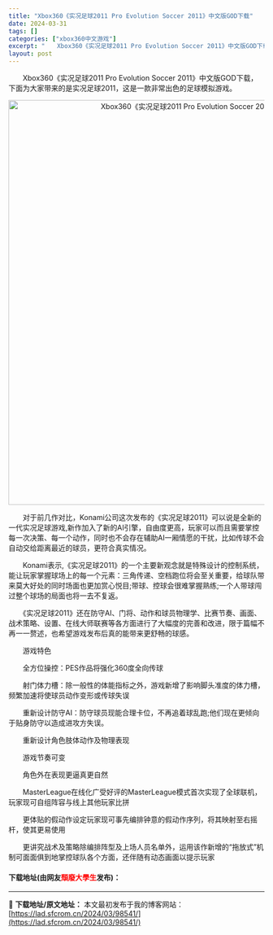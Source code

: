 ```yaml
---
title: "Xbox360《实况足球2011 Pro Evolution Soccer 2011》中文版GOD下载"
date: 2024-03-31
tags: []
categories: ["xbox360中文游戏"]
excerpt: "　　Xbox360《实况足球2011 Pro Evolution Soccer 2011》中文版GOD下载，下面为大家带来的是实况足球2011，这是一款非常出色的足球模拟游戏。 　　对于前几作对比，Konami公司这次发布的《实况足球2011》可以说是全新的一代实况足球游戏,新作加入了新的AI引擎，&hellip;"
layout: post
---
```


 <p>　　Xbox360《实况足球2011 Pro Evolution Soccer 2011》中文版GOD下载，下面为大家带来的是实况足球2011，这是一款非常出色的足球模拟游戏。</p> <p align="center"><img align="" border="0" src="https://lad.sfcrom.cn/wp-content/uploads/2024/03/20240330_6608413a225cd.webp" width="796" alt="Xbox360《实况足球2011 Pro Evolution Soccer 2011》中文版GOD下载" /></p> <p>　　对于前几作对比，Konami公司这次发布的《实况足球2011》可以说是全新的一代实况足球游戏,新作加入了新的AI引擎，自由度更高，玩家可以而且需要掌控每一次决策、每一个动作，同时也不会存在辅助AI一厢情愿的干扰，比如传球不会自动交给距离最近的球员，更符合真实情况。</p> <p>　　Konami表示,《实况足球2011》的一个主要新观念就是特殊设计的控制系统，能让玩家掌握球场上的每一个元素：三角传递、空档跑位将会至关重要，给球队带来莫大好处的同时场面也更加赏心悦目;带球、控球会很难掌握熟练;一个人带球闯过整个球场的局面也将一去不复返。</p> <p>　　《实况足球2011》还在防守AI、门将、动作和球员物理学、比赛节奏、画面、战术策略、设置、在线大师联赛等各方面进行了大幅度的完善和改进，限于篇幅不再一一赘述，也希望游戏发布后真的能带来更舒畅的球感。</p> <p>　　游戏特色</p> <p>　　全方位操控：PES作品将强化360度全向传球</p> <p>　　射门体力槽：除一般性的体能指标之外，游戏新增了影响脚头准度的体力槽，频繁加速将使球员动作变形或传球失误</p> <p>　　重新设计防守AI：防守球员现能合理卡位，不再追着球乱跑;他们现在更倾向于贴身防守以造成进攻方失误。</p> <p>　　重新设计角色肢体动作及物理表现</p> <p>　　游戏节奏可变</p> <p>　　角色外在表现更逼真更自然</p> <p>　　MasterLeague在线化广受好评的MasterLeague模式首次实现了全球联机，玩家现可自组阵容与线上其他玩家比拼</p> <p>　　更体贴的假动作设定玩家现可事先编排钟意的假动作序列，将其映射至右摇杆，使其更易使用</p> <p>　　更讲究战术及策略除编排阵型及上场人员名单外，运用该作新增的&ldquo;拖放式&rdquo;机制可面面俱到地掌控球队各个方面，还伴随有动态画面以提示玩家</p> <p><h4>下载地址(由网友<font color="red">頹廢大學生</font>发布)：</h4></p> 

---
📖 **下载地址/原文地址：** 本文最初发布于我的博客网站：[https://lad.sfcrom.cn/2024/03/98541/](https://lad.sfcrom.cn/2024/03/98541/)
